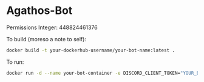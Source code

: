 # Agathos-Bot

Permissions Integer: 448824461376

To build (moreso a note to self):

```bash
docker build -t your-dockerhub-username/your-bot-name:latest .
```

To run:

```bash
docker run -d --name your-bot-container -e DISCORD_CLIENT_TOKEN="YOUR_BOT_TOKEN" BlackHatMagic/Agathos-Bot:latest
```

